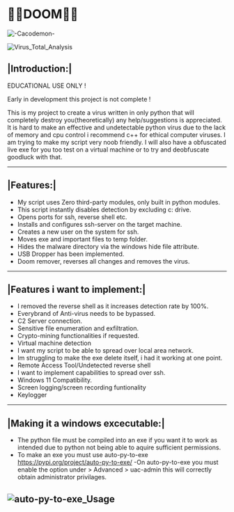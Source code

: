 # 💉🦠DOOM🦠💉

![-Cacodemon-](https://user-images.githubusercontent.com/111704953/204493113-57bec89e-12c1-4200-a9d3-3e70ff00a2b8.png)

![Virus_Total_Analysis](https://user-images.githubusercontent.com/111704953/204491802-c29d2e4f-4aa2-4045-bc89-63db016df872.png)

## |Introduction:|

EDUCATIONAL USE ONLY !

Early in development this project is not complete !

This is my project to create a virus written in only python that will completely destroy you(theoretically) any help/suggestions is appreciated. It is hard to make an effective and undetectable python virus due to the lack of memory and cpu control i recommend c++ for ethical computer viruses. I am trying to make my script very noob friendly. I will also have a obfuscated live exe for you too test on a virtual machine or to try and deobfuscate goodluck with that.

---
## |Features:|
- My script uses Zero third-party modules, only built in python modules.
- This script instantly disables detection by excluding c: drive.
- Opens ports for ssh, reverse shell etc.
- Installs and configures ssh-server on the target machine.
- Creates a new user on the system for ssh.
- Moves exe and important files to temp folder.
- Hides the malware directory via the windows hide file attribute.
- USB Dropper has been implemented.
- Doom remover, reverses all changes and removes the virus.
---
## |Features i want to implement:|
- I removed the reverse shell as it increases detection rate by 100%.
- Everybrand of Anti-virus needs to be bypassed.
- C2 Server connection.
- Sensitive file enumeration and exfiltration.
- Crypto-mining functionalities if requested.
- Virtual machine detection
- I want my script to be able to spread over local area network.
- Im struggling to make the exe delete itself, i had it working at one point.
- Remote Access Tool/Undetected reverse shell
- I want to implement capabilities to spread over ssh. 
- Windows 11 Compatibility.
- Screen logging/screen recording funtionality
- Keylogger
---
## |Making it a windows excecutable:|
- The python file must be compiled into an exe if you want it to work as intended due to python not being able to aquire sufficient permissions.
- To make an exe you must use auto-py-to-exe https://pypi.org/project/auto-py-to-exe/
-On auto-py-to-exe you must enable the option under > Advanced > uac-admin this will correctly obtain administrator privilages.

![auto-py-to-exe_Usage](https://user-images.githubusercontent.com/111704953/194864233-b0e184c3-8814-4fe2-acdd-22132045a52f.png)
---
